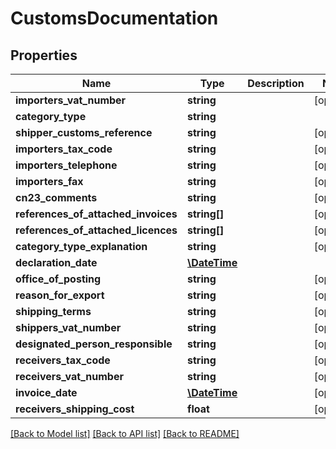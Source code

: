 # CustomsDocumentation

## Properties
Name | Type | Description | Notes
------------ | ------------- | ------------- | -------------
**importers_vat_number** | **string** |  | [optional] 
**category_type** | **string** |  | 
**shipper_customs_reference** | **string** |  | [optional] 
**importers_tax_code** | **string** |  | [optional] 
**importers_telephone** | **string** |  | [optional] 
**importers_fax** | **string** |  | [optional] 
**cn23_comments** | **string** |  | [optional] 
**references_of_attached_invoices** | **string[]** |  | [optional] 
**references_of_attached_licences** | **string[]** |  | [optional] 
**category_type_explanation** | **string** |  | [optional] 
**declaration_date** | [**\DateTime**](\DateTime.md) |  | 
**office_of_posting** | **string** |  | [optional] 
**reason_for_export** | **string** |  | [optional] 
**shipping_terms** | **string** |  | [optional] 
**shippers_vat_number** | **string** |  | [optional] 
**designated_person_responsible** | **string** |  | [optional] 
**receivers_tax_code** | **string** |  | [optional] 
**receivers_vat_number** | **string** |  | [optional] 
**invoice_date** | [**\DateTime**](\DateTime.md) |  | [optional] 
**receivers_shipping_cost** | **float** |  | [optional] 

[[Back to Model list]](../README.md#documentation-for-models) [[Back to API list]](../README.md#documentation-for-api-endpoints) [[Back to README]](../README.md)


